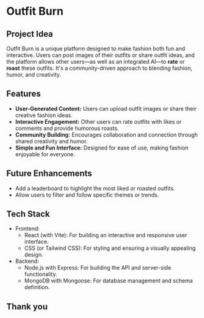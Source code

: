 # Outfit Burn

## **Project Idea**
Outfit Burn is a unique platform designed to make fashion both fun and interactive. Users can post images of their outfits or share outfit ideas, and the platform allows other users—as well as an integrated AI—to **rate** or **roast** these outfits. It's a community-driven approach to blending fashion, humor, and creativity.

## **Features**
- **User-Generated Content:** Users can upload outfit images or share their creative fashion ideas.
- **Interactive Engagement:** Other users can rate outfits with likes or comments and provide humorous roasts.
- **Community Building:** Encourages collaboration and connection through shared creativity and humor.
- **Simple and Fun Interface:** Designed for ease of use, making fashion enjoyable for everyone.

## **Future Enhancements**
- Add a leaderboard to highlight the most liked or roasted outfits.
- Allow users to filter and follow specific themes or trends.

## **Tech Stack**
- Frontend:
     - React (with Vite): For building an interactive and responsive user interface.
     - CSS (or Tailwind CSS): For styling and ensuring a visually appealing design.
- Backend:
     - Node.js with Express: For building the API and server-side functionality.
    - MongoDB with Mongoose: For database management and schema definition.


Thank you
---
